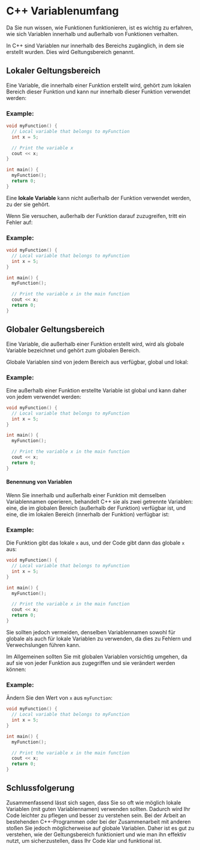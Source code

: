 # C++ Variablenumfang
Da Sie nun wissen, wie Funktionen funktionieren, ist es wichtig zu erfahren, wie sich Variablen innerhalb und außerhalb von Funktionen verhalten.

In C++ sind Variablen nur innerhalb des Bereichs zugänglich, in dem sie erstellt wurden. Dies wird Geltungsbereich genannt.
## Lokaler Geltungsbereich
Eine Variable, die innerhalb einer Funktion erstellt wird, gehört zum lokalen Bereich dieser Funktion und kann nur innerhalb dieser Funktion verwendet werden:
### Example:
```cpp
void myFunction() {
  // Local variable that belongs to myFunction
  int x = 5;

  // Print the variable x
  cout << x;
}

int main() {
  myFunction();
  return 0;
}
```
Eine **lokale Variable** kann nicht außerhalb der Funktion verwendet werden, zu der sie gehört.

Wenn Sie versuchen, außerhalb der Funktion darauf zuzugreifen, tritt ein Fehler auf:
### Example:
```cpp
void myFunction() {
  // Local variable that belongs to myFunction
  int x = 5;
}

int main() {
  myFunction();

  // Print the variable x in the main function
  cout << x;
  return 0;
}
```

## Globaler Geltungsbereich
Eine Variable, die außerhalb einer Funktion erstellt wird, wird als globale Variable bezeichnet und gehört zum globalen Bereich.

Globale Variablen sind von jedem Bereich aus verfügbar, global und lokal:
### Example:
Eine außerhalb einer Funktion erstellte Variable ist global und kann daher von jedem verwendet werden:
```cpp
void myFunction() {
  // Local variable that belongs to myFunction
  int x = 5;
}

int main() {
  myFunction();

  // Print the variable x in the main function
  cout << x;
  return 0;
}
```

#### Benennung von Variablen
Wenn Sie innerhalb und außerhalb einer Funktion mit demselben Variablennamen operieren, behandelt C++ sie als zwei getrennte Variablen: eine, die im globalen Bereich (außerhalb der Funktion) verfügbar ist, und eine, die im lokalen Bereich (innerhalb der Funktion) verfügbar ist:
### Example:
Die Funktion gibt das lokale `x` aus, und der Code gibt dann das globale `x` aus:
```cpp
void myFunction() {
  // Local variable that belongs to myFunction
  int x = 5;
}

int main() {
  myFunction();

  // Print the variable x in the main function
  cout << x;
  return 0;
}
```
Sie sollten jedoch vermeiden, denselben Variablennamen sowohl für globale als auch für lokale Variablen zu verwenden, da dies zu Fehlern und Verwechslungen führen kann.

Im Allgemeinen sollten Sie mit globalen Variablen vorsichtig umgehen, da auf sie von jeder Funktion aus zugegriffen und sie verändert werden können:
### Example:
Ändern Sie den Wert von `x` aus `myFunction`:
```cpp
void myFunction() {
  // Local variable that belongs to myFunction
  int x = 5;
}

int main() {
  myFunction();

  // Print the variable x in the main function
  cout << x;
  return 0;
}
```

## Schlussfolgerung
Zusammenfassend lässt sich sagen, dass Sie so oft wie möglich lokale Variablen (mit guten Variablennamen) verwenden sollten. Dadurch wird Ihr Code leichter zu pflegen und besser zu verstehen sein. Bei der Arbeit an bestehenden C++-Programmen oder bei der Zusammenarbeit mit anderen stoßen Sie jedoch möglicherweise auf globale Variablen. Daher ist es gut zu verstehen, wie der Geltungsbereich funktioniert und wie man ihn effektiv nutzt, um sicherzustellen, dass Ihr Code klar und funktional ist.
